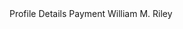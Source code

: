 <stellar-tabs block>
  <stellar-tab>
    <stellar-asset name="person"></stellar-asset>
    Profile
  </stellar-tab>
  <stellar-tab open>Details</stellar-tab>
  <stellar-tab>Payment</stellar-tab>
  <stellar-tab>
    <stellar-avatar size="tiny" shape="circle" notooltip name="William M. Riley"></stellar-avatar>
    William M. Riley
  </stellar-tab>
</stellar-tabs>

